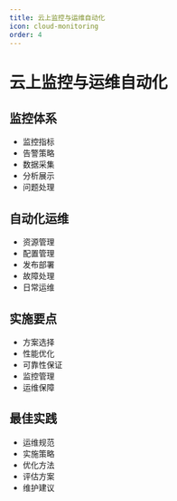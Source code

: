 ```yaml
---
title: 云上监控与运维自动化
icon: cloud-monitoring
order: 4
---
```


# 云上监控与运维自动化

## 监控体系
- 监控指标
- 告警策略
- 数据采集
- 分析展示
- 问题处理

## 自动化运维
- 资源管理
- 配置管理
- 发布部署
- 故障处理
- 日常运维

## 实施要点
- 方案选择
- 性能优化
- 可靠性保证
- 监控管理
- 运维保障

## 最佳实践
- 运维规范
- 实施策略
- 优化方法
- 评估方案
- 维护建议
